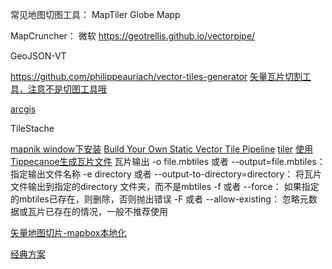 常见地图切图工具：
MapTiler 
Globe Mapp

MapCruncher： 微软
https://geotrellis.github.io/vectorpipe/

GeoJSON-VT

https://github.com/philippeauriach/vector-tiles-generator
[矢量瓦片切割工具，注意不是切图工具哦](http://www.it610.com/article/1648793.htm)

[arcgis](http://zhihu.esrichina.com.cn/article/567)

TileStache

[mapnik window下安装](https://github.com/mapnik/mapnik/wiki/WindowsInstallation)
[Build Your Own Static Vector Tile Pipeline](https://geovation.github.io/build-your-own-static-vector-tile-pipeline)
[tiler](https://github.com/geovation/tiler)
[使用Tippecanoe生成瓦片文件](https://blog.csdn.net/wan_yanyan528/article/details/70226123)
		瓦片输出
		-o file.mbtiles 或者 --output=file.mbtiles： 指定输出文件名称
		-e directory 或者 --output-to-directory=directory： 将瓦片文件输出到指定的directory 文件夹，而不是mbtiles
		-f 或者 --force： 如果指定的mbtiles已存在，则删除，否则抛出错误
		-F 或者 --allow-existing： 忽略元数据或瓦片已存在的情况，一般不推荐使用
		
[矢量地图切片-mapbox本地化](https://www.jianshu.com/p/935ed2e5cb2b)

[经典方案](https://geovation.github.io/build-your-own-static-vector-tile-pipeline)